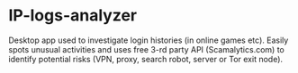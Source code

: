 # IP-logs-analyzer
Desktop app used to investigate login histories (in online games etc).
Easily spots unusual activities and uses free 3-rd party API (Scamalytics.com) to identify potential risks (VPN, proxy, search robot, server or Tor exit node).

